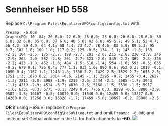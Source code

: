 # Sennheiser HD 558
Replace `C:\Program Files\EqualizerAPO\config\config.txt` with:
```
Preamp: -6.0dB
GraphicEQ: 10 -84; 20 6.0; 22 6.0; 23 6.0; 25 6.0; 26 6.0; 28 6.0; 30 6.0; 32 6.0; 35 6.0; 37 6.0; 40 6.0; 42 6.0; 45 5.7; 49 5.1; 52 4.7; 56 4.2; 59 4.0; 64 4.1; 68 4.4; 73 4.7; 78 4.6; 83 5.0; 89 5.3; 95 3.7; 102 1.8; 109 1.0; 117 0.2; 125 -0.5; 134 -1.1; 143 -1.8; 153 -2.2; 164 -2.5; 175 -2.7; 188 -2.7; 201 -2.6; 215 -2.6; 230 -2.8; 246 -2.9; 263 -2.9; 282 -2.8; 301 -2.7; 323 -2.6; 345 -2.2; 369 -2.3; 395 -2.2; 423 -1.8; 452 -1.6; 484 -1.5; 518 -1.4; 554 -1.0; 593 -0.5; 635 -0.2; 679 0.1; 726 0.4; 777 1.1; 832 1.0; 890 0.6; 952 0.3; 1019 -0.1; 1090 0.4; 1167 1.1; 1248 1.8; 1336 2.2; 1429 2.5; 1529 2.7; 1636 2.5; 1751 1.3; 1873 0.2; 2004 -0.6; 2145 -1.1; 2295 -0.7; 2455 -0.4; 2627 -1.3; 2811 -2.0; 3008 -1.9; 3219 -2.6; 3444 -2.1; 3685 -1.7; 3943 -1.1; 4219 -2.9; 4514 -3.7; 4830 -2.6; 5168 -1.5; 5530 -1.5; 5917 -1.6; 6331 -0.3; 6775 -0.1; 7249 0.4; 7756 0.3; 8299 -0.5; 8880 -2.9; 9502 -3.5; 10167 -0.5; 10879 0.0; 11640 0.0; 12455 0.0; 13327 0.0; 14260 0.0; 15258 0.0; 16326 -1.7; 17469 -5.0; 18692 -6.2; 20000 -2.5
```
**OR** if using HeSuVi replace `C:\Program Files\EqualizerAPO\config\HeSuVi\eq.txt` and omit `Preamp: -6.0dB` and instead set Global volume in the UI for both channels to **-60**.
![](https://raw.githubusercontent.com/jaakkopasanen/AutoEq/master/results/Sonoma%20Model%20One/headphoncecom/onear/Sennheiser%20HD%20558/Sennheiser%20HD%20558.png)